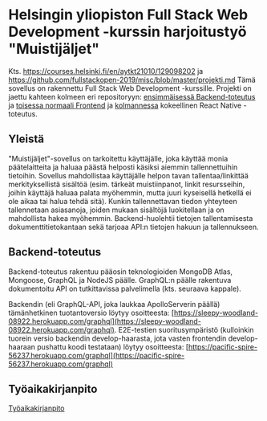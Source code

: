 # Helsingin yliopiston Full Stack Web Development -kurssin harjoitustyö "Muistijäljet"

Kts. https://courses.helsinki.fi/en/aytkt21010/129098202 ja https://github.com/fullstackopen-2019/misc/blob/master/projekti.md
Tämä sovellus on rakennettu Full Stack Web Development -kurssille. Projekti on jaettu kahteen kolmeen eri repositoryyn: [ensimmäisessä Backend-toteutus](https://github.com/minzen/fullstack_harjoitustyo_backend) ja [toisessa normaali Frontend](https://github.com/minzen/fullstack_harjoitustyo_frontend) ja [kolmannessa](https://github.com/minzen/fullstackharjoitustyoreactnative) kokeellinen React Native -toteutus.

## Yleistä

"Muistijäljet"-sovellus on tarkoitettu käyttäjälle, joka käyttää monia päätelaitteita ja haluaa päästä helposti käsiksi aiemmin tallennettuihin tietoihin. Sovellus mahdollistaa käyttäjälle helpon tavan tallentaa/linkittää merkityksellistä sisältöä (esim. tärkeät muistiinpanot, linkit resursseihin, joihin käyttäjä haluaa palata myöhemmin, mutta juuri kyseisellä hetkellä ei ole aikaa tai halua tehdä sitä). Kunkin tallennettavan tiedon yhteyteen tallennetaan asiasanoja, joiden mukaan sisältöjä luokitellaan ja on mahdollista hakea myöhemmin. Backend-huolehtii tietojen tallentamisesta dokumenttitietokantaan sekä tarjoaa API:n tietojen hakuun ja tallennukseen.

## Backend-toteutus

Backend-toteutus rakentuu pääosin teknologioiden MongoDB Atlas, Mongoose, GraphQL ja NodeJS päälle. GraphQL:n päälle rakentuva dokumentoitu API on tutkittavissa palvelimella (kts. seuraava kappale).

Backendin (eli GraphQL-API, joka laukkaa ApolloServerin päällä) tämänhetkinen tuotantoversio löytyy osoitteesta: [https://sleepy-woodland-08922.herokuapp.com/graphql](https://sleepy-woodland-08922.herokuapp.com/graphql). E2E-testien suoritusympäristö (kulloinkin tuorein versio backendin develop-haarasta, jota vasten frontendin develop-haaraan pushattu koodi testataan) löytyy osoitteesta: [https://pacific-spire-56237.herokuapp.com/graphql](https://pacific-spire-56237.herokuapp.com/graphql)

## Työaikakirjanpito

[Työaikakirjanpito](tyokirjanpito.md)
